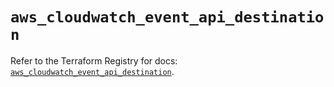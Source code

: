 # `aws_cloudwatch_event_api_destination`

Refer to the Terraform Registry for docs: [`aws_cloudwatch_event_api_destination`](https://registry.terraform.io/providers/hashicorp/aws/5.60.0/docs/resources/cloudwatch_event_api_destination).
